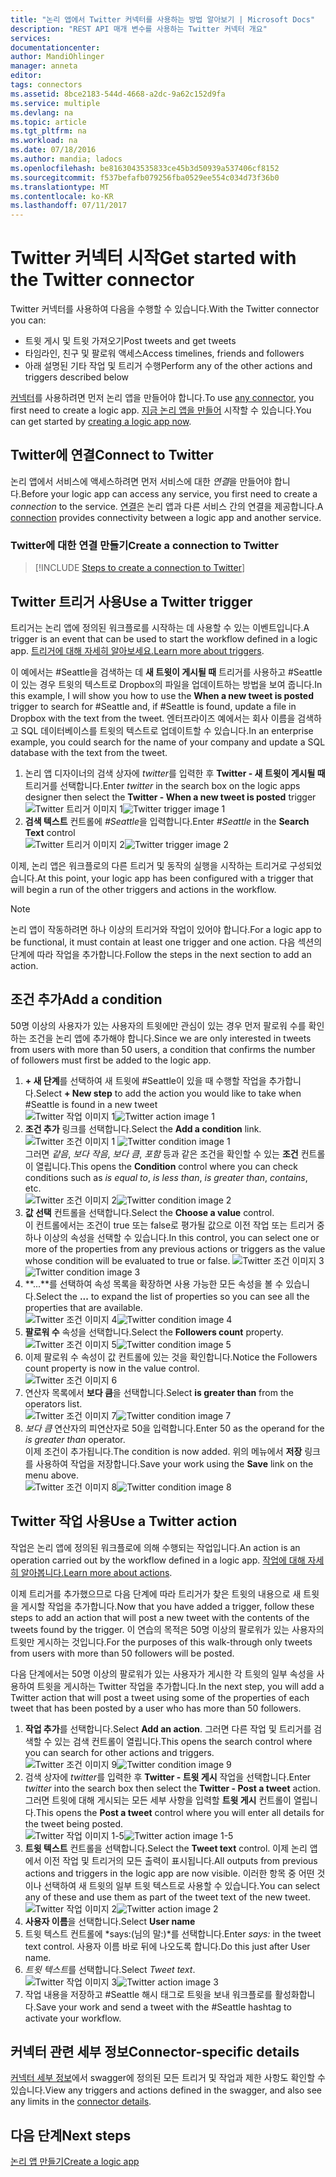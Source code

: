 ```yaml
---
title: "논리 앱에서 Twitter 커넥터를 사용하는 방법 알아보기 | Microsoft Docs"
description: "REST API 매개 변수를 사용하는 Twitter 커넥터 개요"
services: 
documentationcenter: 
author: MandiOhlinger
manager: anneta
editor: 
tags: connectors
ms.assetid: 8bce2183-544d-4668-a2dc-9a62c152d9fa
ms.service: multiple
ms.devlang: na
ms.topic: article
ms.tgt_pltfrm: na
ms.workload: na
ms.date: 07/18/2016
ms.author: mandia; ladocs
ms.openlocfilehash: be8163043535833ce45b3d50939a537406cf8152
ms.sourcegitcommit: f537befafb079256fba0529ee554c034d73f36b0
ms.translationtype: MT
ms.contentlocale: ko-KR
ms.lasthandoff: 07/11/2017
---
```

# <a name="get-started-with-the-twitter-connector"></a><span data-ttu-id="39a7b-103">Twitter 커넥터 시작</span><span class="sxs-lookup"><span data-stu-id="39a7b-103">Get started with the Twitter connector</span></span>
<span data-ttu-id="39a7b-104">Twitter 커넥터를 사용하여 다음을 수행할 수 있습니다.</span><span class="sxs-lookup"><span data-stu-id="39a7b-104">With the Twitter connector you can:</span></span>

* <span data-ttu-id="39a7b-105">트윗 게시 및 트윗 가져오기</span><span class="sxs-lookup"><span data-stu-id="39a7b-105">Post tweets and get tweets</span></span>
* <span data-ttu-id="39a7b-106">타임라인, 친구 및 팔로워 액세스</span><span class="sxs-lookup"><span data-stu-id="39a7b-106">Access timelines, friends and followers</span></span>
* <span data-ttu-id="39a7b-107">아래 설명된 기타 작업 및 트리거 수행</span><span class="sxs-lookup"><span data-stu-id="39a7b-107">Perform any of the other actions and triggers described below</span></span>  

<span data-ttu-id="39a7b-108">[커넥터](apis-list.md)를 사용하려면 먼저 논리 앱을 만들어야 합니다.</span><span class="sxs-lookup"><span data-stu-id="39a7b-108">To use [any connector](apis-list.md), you first need to create a logic app.</span></span> <span data-ttu-id="39a7b-109">[지금 논리 앱을 만들어](../logic-apps/logic-apps-create-a-logic-app.md) 시작할 수 있습니다.</span><span class="sxs-lookup"><span data-stu-id="39a7b-109">You can get started by [creating a logic app now](../logic-apps/logic-apps-create-a-logic-app.md).</span></span>  

## <a name="connect-to-twitter"></a><span data-ttu-id="39a7b-110">Twitter에 연결</span><span class="sxs-lookup"><span data-stu-id="39a7b-110">Connect to Twitter</span></span>
<span data-ttu-id="39a7b-111">논리 앱에서 서비스에 액세스하려면 먼저 서비스에 대한 *연결*을 만들어야 합니다.</span><span class="sxs-lookup"><span data-stu-id="39a7b-111">Before your logic app can access any service, you first need to create a *connection* to the service.</span></span> <span data-ttu-id="39a7b-112">[연결](connectors-overview.md)은 논리 앱과 다른 서비스 간의 연결을 제공합니다.</span><span class="sxs-lookup"><span data-stu-id="39a7b-112">A [connection](connectors-overview.md) provides connectivity between a logic app and another service.</span></span>  

### <a name="create-a-connection-to-twitter"></a><span data-ttu-id="39a7b-113">Twitter에 대한 연결 만들기</span><span class="sxs-lookup"><span data-stu-id="39a7b-113">Create a connection to Twitter</span></span>
> [!INCLUDE [Steps to create a connection to Twitter](../../includes/connectors-create-api-twitter.md)]
> 
> 

## <a name="use-a-twitter-trigger"></a><span data-ttu-id="39a7b-114">Twitter 트리거 사용</span><span class="sxs-lookup"><span data-stu-id="39a7b-114">Use a Twitter trigger</span></span>
<span data-ttu-id="39a7b-115">트리거는 논리 앱에 정의된 워크플로를 시작하는 데 사용할 수 있는 이벤트입니다.</span><span class="sxs-lookup"><span data-stu-id="39a7b-115">A trigger is an event that can be used to start the workflow defined in a logic app.</span></span> <span data-ttu-id="39a7b-116">[트리거에 대해 자세히 알아보세요.](../logic-apps/logic-apps-what-are-logic-apps.md#logic-app-concepts)</span><span class="sxs-lookup"><span data-stu-id="39a7b-116">[Learn more about triggers](../logic-apps/logic-apps-what-are-logic-apps.md#logic-app-concepts).</span></span>

<span data-ttu-id="39a7b-117">이 예에서는 #Seattle을 검색하는 데 **새 트윗이 게시될 때** 트리거를 사용하고 #Seattle이 있는 경우 트윗의 텍스트로 Dropbox의 파일을 업데이트하는 방법을 보여 줍니다.</span><span class="sxs-lookup"><span data-stu-id="39a7b-117">In this example, I will show you how to use the **When a new tweet is posted**  trigger to search for #Seattle and, if #Seattle is found, update a file in Dropbox with the text from the tweet.</span></span> <span data-ttu-id="39a7b-118">엔터프라이즈 예에서는 회사 이름을 검색하고 SQL 데이터베이스를 트윗의 텍스트로 업데이트할 수 있습니다.</span><span class="sxs-lookup"><span data-stu-id="39a7b-118">In an enterprise example, you could search for the name of your company and update a SQL database with the text from the tweet.</span></span>

1. <span data-ttu-id="39a7b-119">논리 앱 디자이너의 검색 상자에 *twitter*를 입력한 후 **Twitter - 새 트윗이 게시될 때** 트리거를 선택합니다.</span><span class="sxs-lookup"><span data-stu-id="39a7b-119">Enter *twitter* in the search box on the logic apps designer then select the **Twitter - When a new tweet is posted**  trigger</span></span>   
   <span data-ttu-id="39a7b-120">![Twitter 트리거 이미지 1](./media/connectors-create-api-twitter/trigger-1.png)</span><span class="sxs-lookup"><span data-stu-id="39a7b-120">![Twitter trigger image 1](./media/connectors-create-api-twitter/trigger-1.png)</span></span>  
2. <span data-ttu-id="39a7b-121">**검색 텍스트** 컨트롤에 *#Seattle*을 입력합니다.</span><span class="sxs-lookup"><span data-stu-id="39a7b-121">Enter *#Seattle* in the **Search Text** control</span></span>  
   <span data-ttu-id="39a7b-122">![Twitter 트리거 이미지 2](./media/connectors-create-api-twitter/trigger-2.png)</span><span class="sxs-lookup"><span data-stu-id="39a7b-122">![Twitter trigger image 2](./media/connectors-create-api-twitter/trigger-2.png)</span></span> 

<span data-ttu-id="39a7b-123">이제, 논리 앱은 워크플로의 다른 트리거 및 동작의 실행을 시작하는 트리거로 구성되었습니다.</span><span class="sxs-lookup"><span data-stu-id="39a7b-123">At this point, your logic app has been configured with a trigger that will begin a run of the other triggers and actions in the workflow.</span></span> 

> [!NOTE]
> <span data-ttu-id="39a7b-124">논리 앱이 작동하려면 하나 이상의 트리거와 작업이 있어야 합니다.</span><span class="sxs-lookup"><span data-stu-id="39a7b-124">For a logic app to be functional, it must contain at least one trigger and one action.</span></span> <span data-ttu-id="39a7b-125">다음 섹션의 단계에 따라 작업을 추가합니다.</span><span class="sxs-lookup"><span data-stu-id="39a7b-125">Follow the steps in the next section to add an action.</span></span>  
> 
> 

## <a name="add-a-condition"></a><span data-ttu-id="39a7b-126">조건 추가</span><span class="sxs-lookup"><span data-stu-id="39a7b-126">Add a condition</span></span>
<span data-ttu-id="39a7b-127">50명 이상의 사용자가 있는 사용자의 트윗에만 관심이 있는 경우 먼저 팔로워 수를 확인하는 조건을 논리 앱에 추가해야 합니다.</span><span class="sxs-lookup"><span data-stu-id="39a7b-127">Since we are only interested in tweets from users with more than 50 users, a condition that confirms the number of followers must first be added to the logic app.</span></span>  

1. <span data-ttu-id="39a7b-128">**+ 새 단계**를 선택하여 새 트윗에 #Seattle이 있을 때 수행할 작업을 추가합니다.</span><span class="sxs-lookup"><span data-stu-id="39a7b-128">Select **+ New step** to add the action you would like to take when #Seattle is found in a new tweet</span></span>  
   <span data-ttu-id="39a7b-129">![Twitter 작업 이미지 1](../../includes/media/connectors-create-api-twitter/action-1.png)</span><span class="sxs-lookup"><span data-stu-id="39a7b-129">![Twitter action image 1](../../includes/media/connectors-create-api-twitter/action-1.png)</span></span>  
2. <span data-ttu-id="39a7b-130">**조건 추가** 링크를 선택합니다.</span><span class="sxs-lookup"><span data-stu-id="39a7b-130">Select the **Add a condition** link.</span></span>  
   <span data-ttu-id="39a7b-131">![Twitter 조건 이미지 1](../../includes/media/connectors-create-api-twitter/condition-1.png) </span><span class="sxs-lookup"><span data-stu-id="39a7b-131">![Twitter condition image 1](../../includes/media/connectors-create-api-twitter/condition-1.png) </span></span>  
   <span data-ttu-id="39a7b-132">그러면 *같음*, *보다 작음*, *보다 큼*, *포함* 등과 같은 조건을 확인할 수 있는 **조건** 컨트롤이 열립니다.</span><span class="sxs-lookup"><span data-stu-id="39a7b-132">This opens the **Condition** control where you can check conditions such as *is equal to*, *is less than*, *is greater than*, *contains*, etc.</span></span>  
   <span data-ttu-id="39a7b-133">![Twitter 조건 이미지 2](../../includes/media/connectors-create-api-twitter/condition-2.png)</span><span class="sxs-lookup"><span data-stu-id="39a7b-133">![Twitter condition image 2](../../includes/media/connectors-create-api-twitter/condition-2.png)</span></span>   
3. <span data-ttu-id="39a7b-134">**값 선택** 컨트롤을 선택합니다.</span><span class="sxs-lookup"><span data-stu-id="39a7b-134">Select the **Choose a value** control.</span></span>  
   <span data-ttu-id="39a7b-135">이 컨트롤에서는 조건이 true 또는 false로 평가될 값으로 이전 작업 또는 트리거 중 하나 이상의 속성을 선택할 수 있습니다.</span><span class="sxs-lookup"><span data-stu-id="39a7b-135">In this control, you can select one or more of the properties from any previous actions or triggers as the value whose condition will be evaluated to true or false.</span></span>
   <span data-ttu-id="39a7b-136">![Twitter 조건 이미지 3](../../includes/media/connectors-create-api-twitter/condition-3.png)</span><span class="sxs-lookup"><span data-stu-id="39a7b-136">![Twitter condition image 3](../../includes/media/connectors-create-api-twitter/condition-3.png)</span></span>   
4. <span data-ttu-id="39a7b-137">**...**를 선택하여 속성 목록을 확장하면 사용 가능한 모든 속성을 볼 수 있습니다.</span><span class="sxs-lookup"><span data-stu-id="39a7b-137">Select the **...** to expand the list of properties so you can see all the properties that are available.</span></span>        
   <span data-ttu-id="39a7b-138">![Twitter 조건 이미지 4](../../includes/media/connectors-create-api-twitter/condition-4.png)</span><span class="sxs-lookup"><span data-stu-id="39a7b-138">![Twitter condition image 4](../../includes/media/connectors-create-api-twitter/condition-4.png)</span></span>   
5. <span data-ttu-id="39a7b-139">**팔로워 수** 속성을 선택합니다.</span><span class="sxs-lookup"><span data-stu-id="39a7b-139">Select the **Followers count** property.</span></span>    
   <span data-ttu-id="39a7b-140">![Twitter 조건 이미지 5](../../includes/media/connectors-create-api-twitter/condition-5.png)</span><span class="sxs-lookup"><span data-stu-id="39a7b-140">![Twitter condition image 5](../../includes/media/connectors-create-api-twitter/condition-5.png)</span></span>   
6. <span data-ttu-id="39a7b-141">이제 팔로워 수 속성이 값 컨트롤에 있는 것을 확인합니다.</span><span class="sxs-lookup"><span data-stu-id="39a7b-141">Notice the Followers count property is now in the value control.</span></span>    
   ![Twitter 조건 이미지 6](../../includes/media/connectors-create-api-twitter/condition-6.png)   
7. <span data-ttu-id="39a7b-143">연산자 목록에서 **보다 큼**을 선택합니다.</span><span class="sxs-lookup"><span data-stu-id="39a7b-143">Select **is greater than** from the operators list.</span></span>    
   <span data-ttu-id="39a7b-144">![Twitter 조건 이미지 7](../../includes/media/connectors-create-api-twitter/condition-7.png)</span><span class="sxs-lookup"><span data-stu-id="39a7b-144">![Twitter condition image 7](../../includes/media/connectors-create-api-twitter/condition-7.png)</span></span>   
8. <span data-ttu-id="39a7b-145">*보다 큼* 연산자의 피연산자로 50을 입력합니다.</span><span class="sxs-lookup"><span data-stu-id="39a7b-145">Enter 50 as the operand for the *is greater than* operator.</span></span>  
   <span data-ttu-id="39a7b-146">이제 조건이 추가됩니다.</span><span class="sxs-lookup"><span data-stu-id="39a7b-146">The condition is now added.</span></span> <span data-ttu-id="39a7b-147">위의 메뉴에서 **저장** 링크를 사용하여 작업을 저장합니다.</span><span class="sxs-lookup"><span data-stu-id="39a7b-147">Save your work using the **Save** link on the menu above.</span></span>    
   <span data-ttu-id="39a7b-148">![Twitter 조건 이미지 8](../../includes/media/connectors-create-api-twitter/condition-8.png)</span><span class="sxs-lookup"><span data-stu-id="39a7b-148">![Twitter condition image 8](../../includes/media/connectors-create-api-twitter/condition-8.png)</span></span>   

## <a name="use-a-twitter-action"></a><span data-ttu-id="39a7b-149">Twitter 작업 사용</span><span class="sxs-lookup"><span data-stu-id="39a7b-149">Use a Twitter action</span></span>
<span data-ttu-id="39a7b-150">작업은 논리 앱에 정의된 워크플로에 의해 수행되는 작업입니다.</span><span class="sxs-lookup"><span data-stu-id="39a7b-150">An action is an operation carried out by the workflow defined in a logic app.</span></span> <span data-ttu-id="39a7b-151">[작업에 대해 자세히 알아봅니다.](../logic-apps/logic-apps-what-are-logic-apps.md#logic-app-concepts)</span><span class="sxs-lookup"><span data-stu-id="39a7b-151">[Learn more about actions](../logic-apps/logic-apps-what-are-logic-apps.md#logic-app-concepts).</span></span>  

<span data-ttu-id="39a7b-152">이제 트리거를 추가했으므로 다음 단계에 따라 트리거가 찾은 트윗의 내용으로 새 트윗을 게시할 작업을 추가합니다.</span><span class="sxs-lookup"><span data-stu-id="39a7b-152">Now that you have added a trigger, follow these steps to add an action that will post a new tweet with the contents of the tweets found by the trigger.</span></span> <span data-ttu-id="39a7b-153">이 연습의 목적은 50명 이상의 팔로워가 있는 사용자의 트윗만 게시하는 것입니다.</span><span class="sxs-lookup"><span data-stu-id="39a7b-153">For the purposes of this walk-through only tweets from users with more than 50 followers will be posted.</span></span>  

<span data-ttu-id="39a7b-154">다음 단계에서는 50명 이상의 팔로워가 있는 사용자가 게시한 각 트윗의 일부 속성을 사용하여 트윗을 게시하는 Twitter 작업을 추가합니다.</span><span class="sxs-lookup"><span data-stu-id="39a7b-154">In the next step, you will add a Twitter action that will post a tweet using some of the properties of each tweet that has been posted by a user who has more than 50 followers.</span></span>  

1. <span data-ttu-id="39a7b-155">**작업 추가**를 선택합니다.</span><span class="sxs-lookup"><span data-stu-id="39a7b-155">Select **Add an action**.</span></span> <span data-ttu-id="39a7b-156">그러면 다른 작업 및 트리거를 검색할 수 있는 검색 컨트롤이 열립니다.</span><span class="sxs-lookup"><span data-stu-id="39a7b-156">This opens the search control where you can search for other actions and triggers.</span></span>  
   <span data-ttu-id="39a7b-157">![Twitter 조건 이미지 9](../../includes/media/connectors-create-api-twitter/condition-9.png)</span><span class="sxs-lookup"><span data-stu-id="39a7b-157">![Twitter condition image 9](../../includes/media/connectors-create-api-twitter/condition-9.png)</span></span>   
2. <span data-ttu-id="39a7b-158">검색 상자에 *twitter*를 입력한 후 **Twitter - 트윗 게시** 작업을 선택합니다.</span><span class="sxs-lookup"><span data-stu-id="39a7b-158">Enter *twitter* into the search box then select the **Twitter - Post a tweet** action.</span></span> <span data-ttu-id="39a7b-159">그러면 트윗에 대해 게시되는 모든 세부 사항을 입력할 **트윗 게시** 컨트롤이 열립니다.</span><span class="sxs-lookup"><span data-stu-id="39a7b-159">This opens the **Post a tweet** control where you will enter all details for the tweet being posted.</span></span>      
   <span data-ttu-id="39a7b-160">![Twitter 작업 이미지 1-5](../../includes/media/connectors-create-api-twitter/action-1-5.png)</span><span class="sxs-lookup"><span data-stu-id="39a7b-160">![Twitter action image 1-5](../../includes/media/connectors-create-api-twitter/action-1-5.png)</span></span>   
3. <span data-ttu-id="39a7b-161">**트윗 텍스트** 컨트롤을 선택합니다.</span><span class="sxs-lookup"><span data-stu-id="39a7b-161">Select the **Tweet text** control.</span></span> <span data-ttu-id="39a7b-162">이제 논리 앱에서 이전 작업 및 트리거의 모든 출력이 표시됩니다.</span><span class="sxs-lookup"><span data-stu-id="39a7b-162">All outputs from previous actions and triggers in the logic app are now visible.</span></span> <span data-ttu-id="39a7b-163">이러한 항목 중 어떤 것이나 선택하여 새 트윗의 일부 트윗 텍스트로 사용할 수 있습니다.</span><span class="sxs-lookup"><span data-stu-id="39a7b-163">You can select any of these and use them as part of the tweet text of the new tweet.</span></span>     
   <span data-ttu-id="39a7b-164">![Twitter 작업 이미지 2](../../includes/media/connectors-create-api-twitter/action-2.png)</span><span class="sxs-lookup"><span data-stu-id="39a7b-164">![Twitter action image 2](../../includes/media/connectors-create-api-twitter/action-2.png)</span></span>   
4. <span data-ttu-id="39a7b-165">**사용자 이름**을 선택합니다.</span><span class="sxs-lookup"><span data-stu-id="39a7b-165">Select **User name**</span></span>   
5. <span data-ttu-id="39a7b-166">트윗 텍스트 컨트롤에 *says:(님의 말:)*를 선택합니다.</span><span class="sxs-lookup"><span data-stu-id="39a7b-166">Enter *says:* in the tweet text control.</span></span> <span data-ttu-id="39a7b-167">사용자 이름 바로 뒤에 나오도록 합니다.</span><span class="sxs-lookup"><span data-stu-id="39a7b-167">Do this just after User name.</span></span>  
6. <span data-ttu-id="39a7b-168">*트윗 텍스트*를 선택합니다.</span><span class="sxs-lookup"><span data-stu-id="39a7b-168">Select *Tweet text*.</span></span>       
   <span data-ttu-id="39a7b-169">![Twitter 작업 이미지 3](../../includes/media/connectors-create-api-twitter/action-3.png)</span><span class="sxs-lookup"><span data-stu-id="39a7b-169">![Twitter action image 3](../../includes/media/connectors-create-api-twitter/action-3.png)</span></span>   
7. <span data-ttu-id="39a7b-170">작업 내용을 저장하고 #Seattle 해시 태그로 트윗을 보내 워크플로를 활성화합니다.</span><span class="sxs-lookup"><span data-stu-id="39a7b-170">Save your work and send a tweet with the #Seattle hashtag to activate your workflow.</span></span>  


## <a name="connector-specific-details"></a><span data-ttu-id="39a7b-171">커넥터 관련 세부 정보</span><span class="sxs-lookup"><span data-stu-id="39a7b-171">Connector-specific details</span></span>

<span data-ttu-id="39a7b-172">[커넥터 세부 정보](/connectors/twitterconnector/)에서 swagger에 정의된 모든 트리거 및 작업과 제한 사항도 확인할 수 있습니다.</span><span class="sxs-lookup"><span data-stu-id="39a7b-172">View any triggers and actions defined in the swagger, and also see any limits in the [connector details](/connectors/twitterconnector/).</span></span> 

## <a name="next-steps"></a><span data-ttu-id="39a7b-173">다음 단계</span><span class="sxs-lookup"><span data-stu-id="39a7b-173">Next steps</span></span>
[<span data-ttu-id="39a7b-174">논리 앱 만들기</span><span class="sxs-lookup"><span data-stu-id="39a7b-174">Create a logic app</span></span>](../logic-apps/logic-apps-create-a-logic-app.md)

